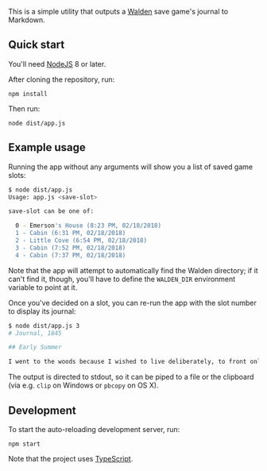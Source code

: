 This is a simple utility that outputs a [Walden][] save game's journal to Markdown.

## Quick start

You'll need [NodeJS][] 8 or later.

After cloning the repository, run:

```
npm install
```

Then run:

```
node dist/app.js
```

## Example usage

Running the app without any arguments will show you a list of saved game
slots:

```bash
$ node dist/app.js
Usage: app.js <save-slot>

save-slot can be one of:

  0 - Emerson's House (8:23 PM, 02/18/2018)
  1 - Cabin (6:31 PM, 02/18/2018)
  2 - Little Cove (6:54 PM, 02/18/2018)
  3 - Cabin (7:52 PM, 02/18/2018)
  4 - Cabin (7:37 PM, 02/18/2018)
```

Note that the app will attempt to automatically find the Walden directory;
if it can't find it, though, you'll have to define the `WALDEN_DIR`
environment variable to point at it.

Once you've decided on a slot, you can re-run the app with the slot
number to display its journal:

```bash
$ node dist/app.js 3
# Journal, 1845

## Early Summer

I went to the woods because I wished to live deliberately, to front only the essential facts of life, and not, when I came to die, discover that I had not lived. I wanted to live deep and suck out all the marrow of life, to live so sturdily and Spartan-like as to reduce it to its lowest terms, and, if it proved to be mean, to get the whole and genuine meanness of it, or if it were sublime, to know it by experience, and to give a true account of it.
```

The output is directed to stdout, so it can be piped to a file or the
clipboard (via e.g. `clip` on Windows or `pbcopy` on OS X).

## Development

To start the auto-reloading development server, run:

```
npm start
```

Note that the project uses [TypeScript][].

[Walden]: https://www.waldengame.com/
[NodeJS]: https://nodejs.org/en/
[TypeScript]: http://www.typescriptlang.org/
